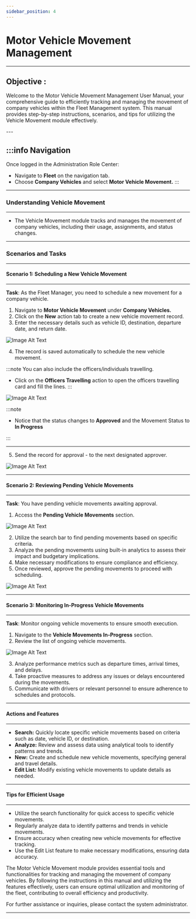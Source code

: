```yaml
---
sidebar_position: 4
---
```


# Motor Vehicle Movement Management

---

<div class="customized-intro-container" id="introduction">
    <h2 class="product-variations"> Objective :</h2>
    <p>Welcome to the Motor Vehicle Movement Management User Manual, your comprehensive guide to efficiently tracking and managing the movement of company vehicles within the Fleet Management system. This manual provides step-by-step instructions, scenarios, and tips for utilizing the Vehicle Movement module effectively.</p>
</div>
---

:::info Navigation
---

Once logged in the Administration Role Center:

- Navigate to **Fleet** on the navigation tab.
- Choose **Company Vehicles** and select **Motor Vehicle Movement.**
:::

---

### Understanding Vehicle Movement

---

- The Vehicle Movement module tracks and manages the movement of company vehicles, including their usage, assignments, and status changes.

---

### Scenarios and Tasks

---

#### Scenario 1: Scheduling a New Vehicle Movement

---

**Task**: As the Fleet Manager, you need to schedule a new movement for a company vehicle.

1. Navigate to **Motor Vehicle Movement** under **Company Vehicles.**
2. Click on the **New** action tab to create a new vehicle movement record.
3. Enter the necessary details such as vehicle ID, destination, departure date, and return date.

![Image Alt Text](//img/open_motor_vehicle.png)

4. The record is saved automatically to schedule the new vehicle movement.

:::note You can also include the officers/individuals travelling.

- Click on the **Officers Travelling** action to open the officers travelling card and fill the lines.
:::

![Image Alt Text](//img/officers_travelling.png)

:::note

- Notice that the status changes to **Approved** and the Movement Status to **In Progress**

:::

---

5. Send the record for approval - to the next designated approver.

![Image Alt Text](//img/vehicle_mvt_approvals.png)

---

#### Scenario 2: Reviewing Pending Vehicle Movements

---

**Task**: You have pending vehicle movements awaiting approval.

1. Access the **Pending Vehicle Movements** section.

![Image Alt Text](//img/pending_vehicle_mvt.png)

2. Utilize the search bar to find pending movements based on specific criteria.
3. Analyze the pending movements using built-in analytics to assess their impact and budgetary implications.
4. Make necessary modifications to ensure compliance and efficiency.
5. Once reviewed, approve the pending movements to proceed with scheduling.

![Image Alt Text](//img/approved_vehicle_mvt.png)

---

#### Scenario 3: Monitoring In-Progress Vehicle Movements

---

**Task**: Monitor ongoing vehicle movements to ensure smooth execution.

1. Navigate to the **Vehicle Movements In-Progress** section.
2. Review the list of ongoing vehicle movements.

![Image Alt Text](//img/vehicle_mvt_in_progress.png)

3. Analyze performance metrics such as departure times, arrival times, and delays.
4. Take proactive measures to address any issues or delays encountered during the movements.
5. Communicate with drivers or relevant personnel to ensure adherence to schedules and protocols.

---

#### Actions and Features

---

- **Search:** Quickly locate specific vehicle movements based on criteria such as date, vehicle ID, or destination.
- **Analyze:** Review and assess data using analytical tools to identify patterns and trends.
- **New:** Create and schedule new vehicle movements, specifying general and travel details.
- **Edit List:** Modify existing vehicle movements to update details as needed.

---

#### Tips for Efficient Usage

---

- Utilize the search functionality for quick access to specific vehicle movements.
- Regularly analyze data to identify patterns and trends in vehicle movements.
- Ensure accuracy when creating new vehicle movements for effective tracking.
- Use the Edit List feature to make necessary modifications, ensuring data accuracy.

The Motor Vehicle Movement module provides essential tools and functionalities for tracking and managing the movement of company vehicles. By following the instructions in this manual and utilizing the features effectively, users can ensure optimal utilization and monitoring of the fleet, contributing to overall efficiency and productivity.

For further assistance or inquiries, please contact the system administrator.

---
